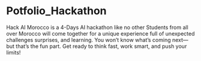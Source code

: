 # Potfolio_Hackathon
Hack AI Morocco is a 4-Days AI hackathon like no other Students from all over Morocco will come together for a unique experience full of unexpected challenges surprises, and learning. You won’t know what’s coming next—but that’s the fun part. Get ready to think fast, work smart, and push your limits!
